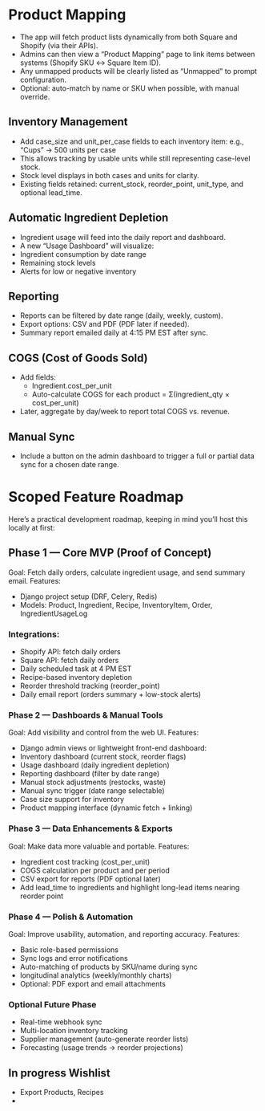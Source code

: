 # Product Mapping

- The app will fetch product lists dynamically from both Square and Shopify (via their APIs).
- Admins can then view a “Product Mapping” page to link items between systems (Shopify SKU ↔ Square Item ID).
- Any unmapped products will be clearly listed as “Unmapped” to prompt configuration.
- Optional: auto-match by name or SKU when possible, with manual override.


## Inventory Management
- Add case_size and unit_per_case fields to each inventory item:
e.g., “Cups” → 500 units per case
- This allows tracking by usable units while still representing case-level stock.
- Stock level displays in both cases and units for clarity.
- Existing fields retained: current_stock, reorder_point, unit_type, and optional lead_time.


## Automatic Ingredient Depletion
- Ingredient usage will feed into the daily report and dashboard.
- A new “Usage Dashboard” will visualize:
- Ingredient consumption by date range
- Remaining stock levels
- Alerts for low or negative inventory


## Reporting
- Reports can be filtered by date range (daily, weekly, custom).
- Export options: CSV and PDF (PDF later if needed).
- Summary report emailed daily at 4:15 PM EST after sync.


## COGS (Cost of Goods Sold)
- Add fields:
  - Ingredient.cost_per_unit
  - Auto-calculate COGS for each product = Σ(ingredient_qty × cost_per_unit)
- Later, aggregate by day/week to report total COGS vs. revenue.


## Manual Sync
- Include a button on the admin dashboard to trigger a full or partial data sync for a chosen date range.

# Scoped Feature Roadmap
Here’s a practical development roadmap, keeping in mind you’ll host this locally at first:

##  Phase 1 — Core MVP (Proof of Concept)
Goal: Fetch daily orders, calculate ingredient usage, and send summary email.
Features:
- Django project setup (DRF, Celery, Redis)
- Models: Product, Ingredient, Recipe, InventoryItem, Order, IngredientUsageLog


### Integrations:
- Shopify API: fetch daily orders
- Square API: fetch daily orders
- Daily scheduled task at 4 PM EST
- Recipe-based inventory depletion
- Reorder threshold tracking (reorder_point)
- Daily email report (orders summary + low-stock alerts)

### Phase 2 — Dashboards & Manual Tools
Goal: Add visibility and control from the web UI.
Features:
- Django admin views or lightweight front-end dashboard:
- Inventory dashboard (current stock, reorder flags)
- Usage dashboard (daily ingredient depletion)
- Reporting dashboard (filter by date range)
- Manual stock adjustments (restocks, waste)
- Manual sync trigger (date range selectable)
- Case size support for inventory
- Product mapping interface (dynamic fetch + linking)

### Phase 3 — Data Enhancements & Exports
Goal: Make data more valuable and portable.
Features:
- Ingredient cost tracking (cost_per_unit)
- COGS calculation per product and per period
- CSV export for reports (PDF optional later)
- Add lead_time to ingredients and highlight long-lead items nearing reorder point

### Phase 4 — Polish & Automation
Goal: Improve usability, automation, and reporting accuracy.
Features:
- Basic role-based permissions
- Sync logs and error notifications
- Auto-matching of products by SKU/name during sync
- longitudinal analytics (weekly/monthly charts)
- Optional: PDF export and email attachments

### Optional Future Phase 
- Real-time webhook sync
- Multi-location inventory tracking
- Supplier management (auto-generate reorder lists)
- Forecasting (usage trends → reorder projections)

## In progress Wishlist
- Export Products, Recipes
- 